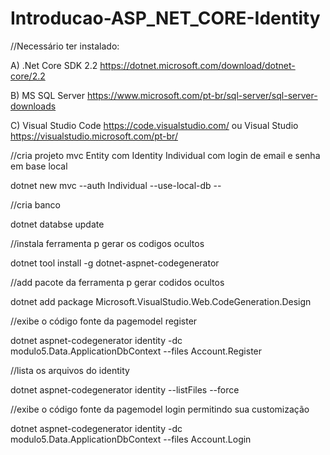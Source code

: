 ﻿# Introducao-ASP_NET_CORE-Identity

//Necessário ter instalado:

A)  .Net Core SDK 2.2 https://dotnet.microsoft.com/download/dotnet-core/2.2

B)  MS SQL Server https://www.microsoft.com/pt-br/sql-server/sql-server-downloads

C)  Visual Studio Code https://code.visualstudio.com/ ou  Visual Studio https://visualstudio.microsoft.com/pt-br/

//cria projeto mvc Entity com Identity Individual com login de email e senha em base local

dotnet new mvc --auth Individual --use-local-db --


//cria banco

dotnet databse update


//instala ferramenta p gerar os codigos ocultos

dotnet tool install -g dotnet-aspnet-codegenerator


//add pacote da ferramenta p gerar codidos ocultos

dotnet add package Microsoft.VisualStudio.Web.CodeGeneration.Design


//exibe o código fonte da pagemodel register

dotnet aspnet-codegenerator identity -dc modulo5.Data.ApplicationDbContext --files Account.Register


//lista os arquivos do identity 

 dotnet aspnet-codegenerator identity --listFiles --force
 
 
//exibe o código fonte da pagemodel login permitindo sua customização

dotnet aspnet-codegenerator identity -dc modulo5.Data.ApplicationDbContext --files Account.Login

